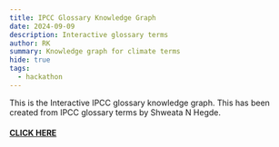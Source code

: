 ```yaml
---
title: IPCC Glossary Knowledge Graph 
date: 2024-09-09
description: Interactive glossary terms
author: RK 
summary: Knowledge graph for climate terms
hide: true
tags:
  - hackathon
---
```


This is the Interactive IPCC glossary knowledge graph. This has been created from IPCC glossary terms by Shweata N Hegde.

#### [CLICK HERE](https://semanticclimate.github.io/p/en/ipcc_glossary/)





